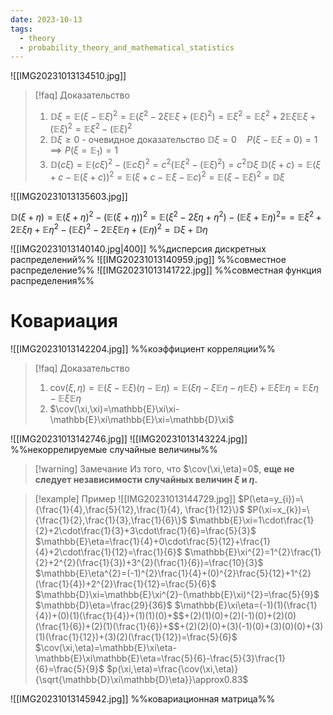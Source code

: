 ```yaml
---
date: 2023-10-13
tags:
  - theory
  - probability_theory_and_mathematical_statistics
---
```

![[IMG20231013134510.jpg]]

> [!faq] Доказательство
> 1. $\mathbb{D}\xi=\mathbb{E}(\xi-\mathbb{E}\xi)^{2}=\mathbb{E}(\xi^{2}-2\xi\mathbb{E}\xi+(\mathbb{E}\xi)^{2})=\mathbb{E}\xi^{2}=\mathbb{E}\xi^{2}+2\mathbb{E}\xi\mathbb{E}\xi+(\mathbb{E}\xi)^{2}=\mathbb{E}\xi^{2}-(\mathbb{E}\xi)^{2}$
> 2. $\mathbb{D}\xi\geq0$ - очевидное доказательство
>    $\mathbb{D}\xi=0\quad P(\xi-\mathbb{E}\xi=0)=1\implies P(\xi=\mathbb{E}_{1})=1$
>3. $\mathbb{D}(c\xi)=\mathbb{E}(c\xi)^{2}-(\mathbb{E}c\xi)^{2}=c^{2}(\mathbb{E}\xi^{2}-(\mathbb{E}\xi)^{2})=c^{2}\mathbb{D}\xi$
>   $\mathbb{D}(\xi+c)=\mathbb{E}(\xi+c-\mathbb{E}(\xi+c))^{2}=\mathbb{E}(\xi+c-\mathbb{E}\xi-\mathbb{E}c)^{2}=\mathbb{E}(\xi-\mathbb{E}\xi)^{2}=\mathbb{D}\xi$

![[IMG20231013135603.jpg]]

$\mathbb{D}(\xi+\eta)=\mathbb{E}(\xi+\eta)^{2}-(\mathbb{E}(\xi+\eta))^{2}=\mathbb{E}(\xi^{2}-2\xi\eta+\eta^{2})-(\mathbb{E}\xi+\mathbb{E}\eta)^{2}=$$=\mathbb{E}\xi^{2}+2\mathbb{E}\xi\eta+\mathbb{E}\eta^{2}-(\mathbb{E}\xi)^{2}-2\mathbb{E}\xi \mathbb{E}\eta+(\mathbb{E}\eta)^{2}=\mathbb{D}\xi+\mathbb{D}\eta$

![[IMG20231013140140.jpg|400]]
%%дисперсия дискретных распределений%%
![[IMG20231013140959.jpg]]
%%совместное распределение%%
![[IMG20231013141722.jpg]]
%%совместная функция распределения%%
# Ковариация
![[IMG20231013142204.jpg]]
%%коэффициент корреляции%%

> [!faq] Доказательство
> 1. $\newcommand{\cov}{\mathrm{cov}}\cov(\xi,\eta)=\mathbb{E}(\xi-\mathbb{E}\xi)(\eta-\mathbb{E}\eta)=\mathbb{E}(\xi\eta-\xi \mathbb{E}\eta-\eta \mathbb{E}\xi)+\mathbb{E}\xi\mathbb{E}\eta=\mathbb{E}\xi\eta-\mathbb{E}\xi\mathbb{E}\eta$
> 2. $\cov(\xi,\xi)=\mathbb{E}\xi\xi-\mathbb{E}\xi\mathbb{E}\xi=\mathbb{D}\xi$

![[IMG20231013142746.jpg]]
![[IMG20231013143224.jpg]]
%%некоррелируемые случайные величины%%

> [!warning] Замечание
> Из того, что $\cov(\xi,\eta)=0$, **еще не следует независимости случайных величин $\xi$ и $\eta$.**



> [!example] Пример
> ![[IMG20231013144729.jpg]]
> $P(\eta=y_{i})=\{\frac{1}{4},\frac{5}{12},\frac{1}{4}, \frac{1}{12}\}$
> $P(\xi=x_{k})=\{\frac{1}{2},\frac{1}{3},\frac{1}{6}\}$
> $\mathbb{E}\xi=1\cdot\frac{1}{2}+2\cdot\frac{1}{3}+3\cdot\frac{1}{6}=\frac{5}{3}$
> $\mathbb{E}\eta=\frac{1}{4}+0\cdot\frac{5}{12}+\frac{1}{4}+2\cdot\frac{1}{12}=\frac{1}{6}$
> $\mathbb{E}\xi^{2}=1^{2}\frac{1}{2}+2^{2}(\frac{1}{3})+3^{2}(\frac{1}{6})=\frac{10}{3}$
> $\mathbb{E}\eta^{2}=(-1)^{2}\frac{1}{4}+(0)^{2}\frac{5}{12}+1^{2}(\frac{1}{4})+2^{2}\frac{1}{12}=\frac{5}{6}$
> $\mathbb{D}\xi=\mathbb{E}\xi^{2}-(\mathbb{E}\xi)^{2}=\frac{5}{9}$
> $\mathbb{D}\eta=\frac{29}{36}$
> $\mathbb{E}\xi\eta=(-1)(1)(\frac{1}{4})+(0)(1)(\frac{1}{4})+(1)(1)(0)+$$+(2)(1)(0)+(2)(-1)(0)+(2)(0)(\frac{1}{6})+(2)(1)(\frac{1}{6})+$$+(2)(2)(0)+(3)(-1)(0)+(3)(0)(0)+(3)(1)(\frac{1}{12})+(3)(2)(\frac{1}{12})=\frac{5}{6}$
> $\cov(\xi,\eta)=\mathbb{E}\xi\eta-\mathbb{E}\xi\mathbb{E}\eta=\frac{5}{6}-\frac{5}{3}\frac{1}{6}=\frac{5}{9}$
> $p(\xi,\eta)=\frac{\cov(\xi,\eta)}{\sqrt{\mathbb{D}\xi\mathbb{D}\eta}}\approx0.83$

![[IMG20231013145942.jpg]]
%%ковариационная матрица%%